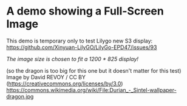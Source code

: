 A demo showing a Full-Screen Image
==================================

This demo is temporary only to test Lilygo new S3 display:
https://github.com/Xinyuan-LilyGO/LilyGo-EPD47/issues/93

*The image size is chosen to fit a 1200 * 825 display!*

(so the dragon is too big for this one but it doesn't matter for this test)
Image by David REVOY / CC BY (https://creativecommons.org/licenses/by/3.0)
https://commons.wikimedia.org/wiki/File:Durian_-_Sintel-wallpaper-dragon.jpg
